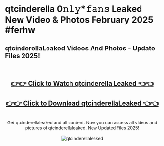 # qtcinderella 0𝚗𝚕𝚢*𝚏𝚊𝚗𝚜 Leaked New Video & Photos February 2025 #ferhw

<h2>qtcinderellaLeaked Videos And Photos - Update Files 2025!</h2>
<br>
<div align="center">
<h2><a href="https://mediaupload.pro?title=qtcinderella&ref=11F" rel="nofollow">👉👉 Click to Watch qtcinderella Leaked 👈👈</a></h2>
<h2><a href="https://mediaupload.pro?title=qtcinderella&ref=11F" rel="nofollow">👉👉 Click to Download qtcinderellaLeaked 👈👈</a></h2>
<br>
Get qtcinderellaleaked and all content. Now you can access all videos and pictures of qtcinderellaleaked. New Updated Files 2025!
<br>
<br>
<a href="https://mediaupload.pro?title=qtcinderella&ref=11F" rel="nofollow" data-target="animated-image.originalLink"><img src="https://i.ibb.co/Gkj2r4b/banner.png" alt="qtcinderellaleaked" style="max-width: 100%; display: inline-block;" data-target="animated-image.originalImage"></a>
</div>
<br>

